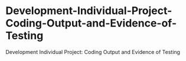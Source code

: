 # Development-Individual-Project-Coding-Output-and-Evidence-of-Testing
Development Individual Project: Coding Output and Evidence of Testing
